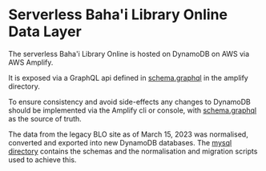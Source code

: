 # Serverless Baha'i Library Online Data Layer

The serverless Baha'i Library Online is hosted on DynamoDB on AWS via AWS Amplify. 

It is exposed via a GraphQL api defined in [schema.graphql](./../../../amplify/backend/api/serverlessblo/schema.graphql) in the amplify directory.


To ensure consistency and avoid side-effects any changes to DynamoDB should be implemented via the Amplify cli or console, with [schema.graphql](./../../../amplify/backend/api/serverlessblo/schema.graphql) as the source of truth.

The data from the legacy BLO site as of March 15, 2023 was normalised, converted and exported into new DynamoDB databases. The [mysql directory](documentation/data_layer/databases/mysql) contains the schemas and the normalisation and migration scripts used to achieve this. 